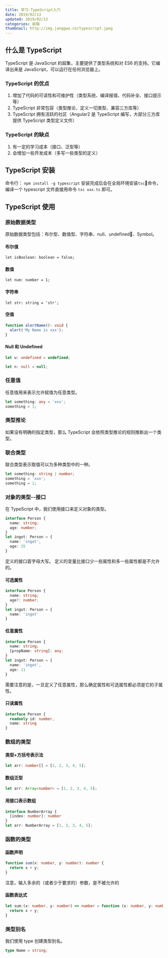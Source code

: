 ```yaml
---
title: 学习-TypeScript入门
date: 2019/02/13
updated: 2019/02/13
categories: 前端
thumbnail: http://img.janggwa.cn/typescript.jpeg
---
```

## 什么是 TypeScript
TypeScript 是 JavaScript 的超集，主要提供了类型系统和对 ES6 的支持。它编译出来是 JavaScript，可以运行在任何浏览器上。
### TypeScript 的优点
1. 增加了代码的可读性和可维护性（类型系统、编译报错、代码补全、接口提示等）
2. TypeScript 非常包容（类型推论、定义一切类型、兼容三方库等）
3. TypeScript 拥有活跃的社区（Angular2 是 TypeScript 编写，大部分三方库提供 TypeScript 类型定义文件）
### TypeScript 的缺点
1. 有一定的学习成本（接口、泛型等）
2. 会增加一些开发成本（多写一些类型的定义）
<!-- more -->
## TypeScript 安装
命令行： `npm install -g typescript`
安装完成后会在全局环境安装`tsc`命令，编译一个 typescript 文件直接用命令 `tsc xxx.ts` 即可。

## TypeScript 使用
### 原始数据类型
原始数据类型包括：布尔型、数值型、字符串、null、undefined、Symbol。
#### 布尔值
`let isBoolean: boolean = false;`
#### 数值
`let num: number = 1;`
#### 字符串
`let str: string = 'str';`
#### 空值
```typescript
function alertName(): void {
  alert('My Name is xxx');
}
```
#### Null 和 Undefined
```typescript
let u: undefined = undefined;
```
```typescript
let n: null = null;
```
### 任意值
任意值用来表示允许赋值为任意类型。
```typescript
let something: any = 'xxx';
something = 1;
```
### 类型推论
如果没有明确的指定类型，那么 TypeScript 会依照类型推论的规则推断出一个类型。
### 联合类型
联合类型表示取值可以为多种类型中的一种。
```typescript
let something: string | number;
something = 'xxx';
something = 1;
```
### 对象的类型--接口
在 TypeScript 中，我们使用接口来定义对象的类型。
```typescript
interface Person {
  name: string;
  age: number;
}
let ingot: Person = {
  name: 'ingot',
  age: 25
}
```
定义的接口首字母大写。
定义的变量比接口少一些属性和多一些属性都是不允许的。
#### 可选属性
```typescript
interface Person {
  name: string;
  age?: number;
}
let ingot: Person = {
  name: 'ingot'
}
```
#### 任意属性
```typescript
interface Person {
  name: string;
  [propName: string]: any;
}
let ingot: Person = {
  name: 'ingot',
  age: 11
}
```
需要注意的是，一旦定义了任意属性，那么确定属性和可选属性都必须是它的子属性。
#### 只读属性
```typescript
interface Person {
  readonly id: number,
  name: string
}
```
### 数组的类型
#### 类型+方括号表示法
```typescript
let arr: number[] = [1, 2, 3, 4, 5];
```
#### 数组泛型
```typescript
let arr: Array<number> = [1, 2, 3, 4, 5];
```
#### 用接口表示数组
```typescript
interface NumberArray {
  [index: number]: number
}
let arr: NumberArray = [1, 2, 3, 4, 5];
```
### 函数的类型
#### 函数声明
```typescript
function sum(x: number, y: number): number {
  return x + y;
}
```
注意，输入多余的（或者少于要求的）参数，是不被允许的
#### 函数表达式
```typescript
let sum:(x: number, y: number) => number = function (x: number, y: number): number {
  return x + y;
}
```

### 类型别名
我们使用 type 创建类型别名。
```typescript
type Name = string;
```